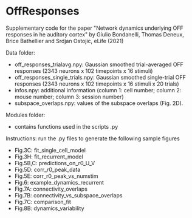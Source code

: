 # OffResponses
Supplementary code for the paper "Network dynamics underlying OFF responses in he auditory cortex" by Giulio Bondanelli, Thomas Deneux, Brice Bathellier and Srdjan Ostojic, eLife (2021)

Data folder:

- off_responses_trialavg.npy: Gaussian smoothed trial-averaged OFF responses (2343 neurons x 102 timepoints x 16 stimuli)
- off_responses_single_trials.npy: Gaussian smoothed single-trial OFF responses (2343 neurons x 102 timepoints x 16 stimuli x 20 trials)
- infos.npy: additional information (column 1: cell number; column 2: mouse number; column 3: session number)
- subspace_overlaps.npy: values of the subspace overlaps (Fig. 2D).

Modules folder:

- contains functions used in the scripts .py

Instructions: run the .py files to generate the following sample figures

- Fig.3C: fit_single_cell_model
- Fig.3H: fit_recurrent_model
- Fig.5B,C: predictions_on_r0_U_V 
- Fig.5D: corr_r0_peak_data
- Fig.5E: corr_r0_peak_vs_numstim
- Fig.6: example_dynamics_recurrent
- Fig.7A: connectivity_overlaps
- Fig.7B: connectivity_vs_subspace_overlaps
- Fig.7C: comparison_fit
- Fig.8B: dynamics_variability

